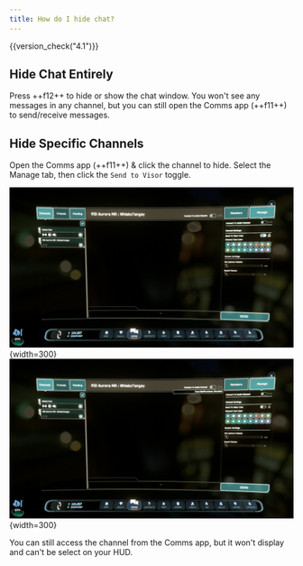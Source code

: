 ```yaml
---
title: How do I hide chat?
---
```


{{version_check("4.1")}}

## Hide Chat Entirely

Press ++f12++ to hide or show the chat window. You won't see any messages in any
channel, but you can still open the Comms app (++f11++) to send/receive messages.

## Hide Specific Channels

Open the Comms app (++f11++) & click the channel to hide. Select the Manage tab,
then click the `Send to Visor` toggle.

![Manage Channel Tab](./images/manage-tab.jpg){width=300}
![Send to Visor Toggle](./images/hide-chat/send-toggle.jpg){width=300}

You can still access the channel from the Comms app, but it won't display and
can't be select on your HUD.
